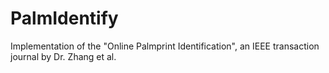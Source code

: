 # PalmIdentify
Implementation of the "Online Palmprint Identification", an IEEE transaction journal by Dr. Zhang et al.
